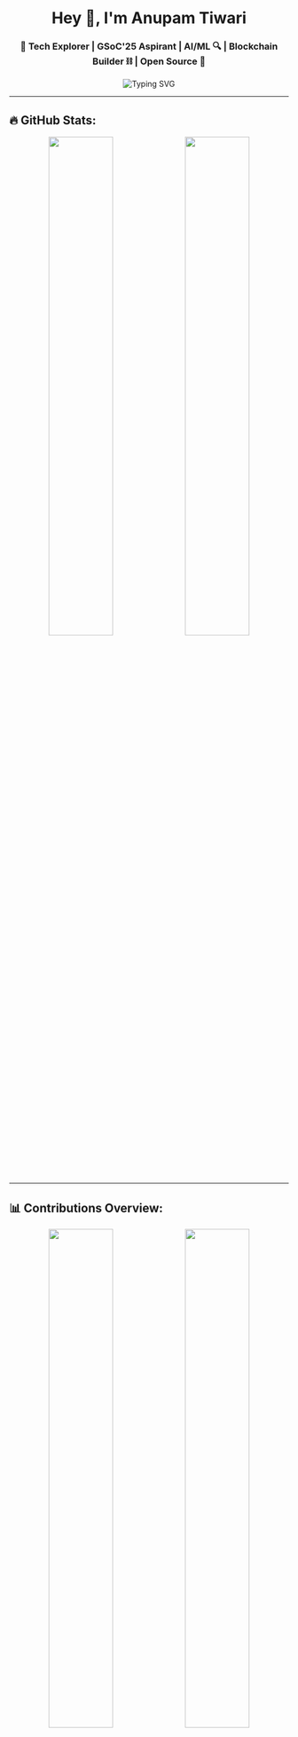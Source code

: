 <h1 align="center">Hey 👋, I'm Anupam Tiwari</h1>
<h3 align="center">🚀 Tech Explorer | GSoC'25 Aspirant | AI/ML 🔍 | Blockchain Builder ⛓️ | Open Source 🚀</h3>

<p align="center">
  <img src="https://readme-typing-svg.demolab.com?font=Fira+Code&size=22&pause=1000&color=00F7FF&center=true&vCenter=true&width=440&lines=Self-Taught+Coder;AI+%7C+Blockchain+%7C+ML+Enthusiast;Building+cool+tech+projects;Always+learning+and+shipping!" alt="Typing SVG" />
</p>

---

## 🔥 GitHub Stats:
<p align="center">
  <img width="48%" src="https://github-readme-stats.vercel.app/api?username=Anupam11421&show_icons=true&theme=tokyonight" />
  <img width="48%" src="https://github-readme-streak-stats.herokuapp.com/?user=Anupam11421&theme=tokyonight" />
</p>

---

## 📊 Contributions Overview:
<p align="center">
  <img width="48%" src="https://github-readme-stats.vercel.app/api/top-langs/?username=Anupam11421&layout=compact&theme=tokyonight" />
  <img width="48%" src="https://github-profile-summary-cards.vercel.app/api/cards/repos-per-language?username=Anupam11421&theme=tokyonight" />
</p>

---

## 💡 Activity Graph (Radar Style):
<p align="center">
  <img src="https://github-profile-summary-cards.vercel.app/api/cards/productive-time?username=Anupam11421&theme=tokyonight&utcOffset=5.5" />
  <img src="https://github-profile-summary-cards.vercel.app/api/cards/stats?username=Anupam11421&theme=tokyonight" />
</p>

---

## 🧠 I’m Currently Learning:
- ✨ Machine Learning using **Sklearn & PyTorch**
- 🔗 Blockchain from scratch: Solidity + Web3.js
- 🧰 Building Full Stack apps with **React & Node.js**
- 🧠 TensorFlow, OpenCV for cool AI Projects

---

## 🛠️ Tools, Languages & Tech Stack:
<p align="center">
  <img src="https://skillicons.dev/icons?i=cpp,python,html,css,js,react,nodejs,mongodb,express,mysql,git,github,linux,tailwind,bootstrap,django,solidity,tensorflow,vscode" />
</p>

---

## 📫 Let's Connect:
<p align="left">
  <a href="https://www.linkedin.com/in/anupam-tiwari-08607b281" target="_blank">
    <img src="https://img.shields.io/badge/LinkedIn-blue?style=flat-square&logo=linkedin&logoColor=white" />
  </a>
  <a href="mailto:tiwarianupam11421@gmail.com">
    <img src="https://img.shields.io/badge/Gmail-red?style=flat-square&logo=gmail&logoColor=white" />
  </a>
</p>

---

## 🖼️ My GitHub Profile:
<p align="center">
  <img src="https://avatars.githubusercontent.com/u/140334446?v=4" width="150px" style="border-radius: 50%" />
  <h4 align="center">Anupam11421</h4>
  <p align="center">1 follower • 2 following</p>
</p>

---

## ❤️ Open Source & Goals:
- ✅ Contributed to Vacanza/Holidays for GSoC'25
- 🌐 Working on adding **UAE holidays** and **long weekends feature**
- 🚀 Goal: Crack GSoC and launch a SaaS startup by 2026
- 💪 Focus: Code. Contribute. Create.

---

## 📌 Quote:
> _“Work until your GitHub looks like your dream resume.”_ 🌟

<p align="center">
  <img src="https://img.shields.io/github/followers/Anupam11421?label=Follow%20Me&style=social" />
  <img src="https://img.shields.io/github/stars/Anupam11421?label=Stars&style=social" />
</p>
